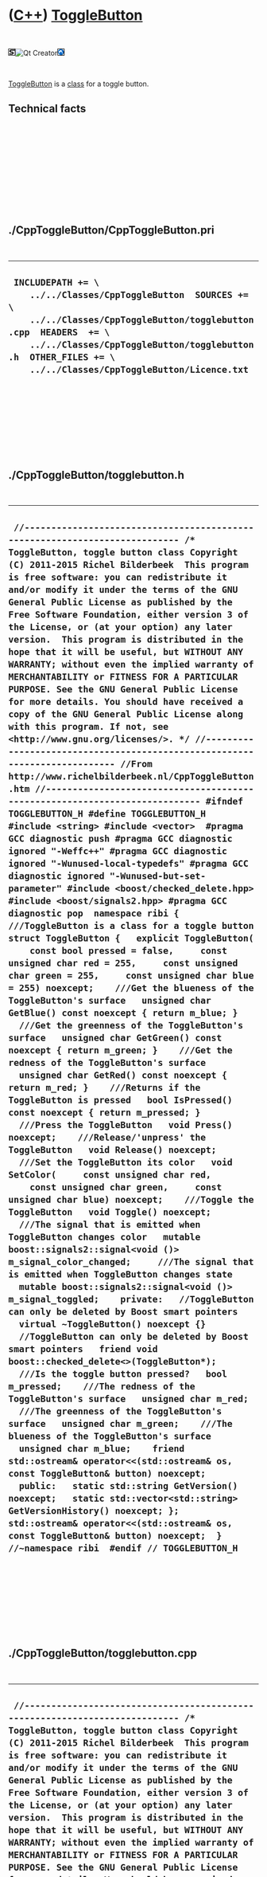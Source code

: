 



 

 

 

 

 

([C++](Cpp.htm)) [ToggleButton](CppToggleButton.htm)
====================================================

 

![STL](PicStl.png)![Qt
Creator](PicQtCreator.png)![Lubuntu](PicLubuntu.png)

 

[ToggleButton](CppToggleButton.htm) is a [class](CppClass.htm) for a
toggle button.

Technical facts
---------------

 

 

 

 

 

 

./CppToggleButton/CppToggleButton.pri
-------------------------------------

 

  --------------------------------------------------------------------------------------------------------------------------------------------------------------------------------------------------------------------------------------------------------
  ` INCLUDEPATH += \     ../../Classes/CppToggleButton  SOURCES += \     ../../Classes/CppToggleButton/togglebutton.cpp  HEADERS  += \     ../../Classes/CppToggleButton/togglebutton.h  OTHER_FILES += \     ../../Classes/CppToggleButton/Licence.txt`
  --------------------------------------------------------------------------------------------------------------------------------------------------------------------------------------------------------------------------------------------------------

 

 

 

 

 

./CppToggleButton/togglebutton.h
--------------------------------

 

  -------------------------------------------------------------------------------------------------------------------------------------------------------------------------------------------------------------------------------------------------------------------------------------------------------------------------------------------------------------------------------------------------------------------------------------------------------------------------------------------------------------------------------------------------------------------------------------------------------------------------------------------------------------------------------------------------------------------------------------------------------------------------------------------------------------------------------------------------------------------------------------------------------------------------------------------------------------------------------------------------------------------------------------------------------------------------------------------------------------------------------------------------------------------------------------------------------------------------------------------------------------------------------------------------------------------------------------------------------------------------------------------------------------------------------------------------------------------------------------------------------------------------------------------------------------------------------------------------------------------------------------------------------------------------------------------------------------------------------------------------------------------------------------------------------------------------------------------------------------------------------------------------------------------------------------------------------------------------------------------------------------------------------------------------------------------------------------------------------------------------------------------------------------------------------------------------------------------------------------------------------------------------------------------------------------------------------------------------------------------------------------------------------------------------------------------------------------------------------------------------------------------------------------------------------------------------------------------------------------------------------------------------------------------------------------------------------------------------------------------------------------------------------------------------------------------------------------------------------------------------------------------------------------------------------------------------------------------------------------------------------------------------------------------------------------------------------------------------------------------------------------------------------------------------------------------------------------------------------------------------------------------------------------------------------------------------------------------------------------------------------------------------------------------------------------------------------------------------------------------------------------------------------------------------------------------------------------------------------------------------------
  ` //--------------------------------------------------------------------------- /* ToggleButton, toggle button class Copyright (C) 2011-2015 Richel Bilderbeek  This program is free software: you can redistribute it and/or modify it under the terms of the GNU General Public License as published by the Free Software Foundation, either version 3 of the License, or (at your option) any later version.  This program is distributed in the hope that it will be useful, but WITHOUT ANY WARRANTY; without even the implied warranty of MERCHANTABILITY or FITNESS FOR A PARTICULAR PURPOSE. See the GNU General Public License for more details. You should have received a copy of the GNU General Public License along with this program. If not, see <http://www.gnu.org/licenses/>. */ //--------------------------------------------------------------------------- //From http://www.richelbilderbeek.nl/CppToggleButton.htm //--------------------------------------------------------------------------- #ifndef TOGGLEBUTTON_H #define TOGGLEBUTTON_H  #include <string> #include <vector>  #pragma GCC diagnostic push #pragma GCC diagnostic ignored "-Weffc++" #pragma GCC diagnostic ignored "-Wunused-local-typedefs" #pragma GCC diagnostic ignored "-Wunused-but-set-parameter" #include <boost/checked_delete.hpp> #include <boost/signals2.hpp> #pragma GCC diagnostic pop  namespace ribi {  ///ToggleButton is a class for a toggle button struct ToggleButton {   explicit ToggleButton(     const bool pressed = false,     const unsigned char red = 255,     const unsigned char green = 255,     const unsigned char blue = 255) noexcept;    ///Get the blueness of the ToggleButton's surface   unsigned char GetBlue() const noexcept { return m_blue; }    ///Get the greenness of the ToggleButton's surface   unsigned char GetGreen() const noexcept { return m_green; }    ///Get the redness of the ToggleButton's surface   unsigned char GetRed() const noexcept { return m_red; }    ///Returns if the ToggleButton is pressed   bool IsPressed() const noexcept { return m_pressed; }    ///Press the ToggleButton   void Press() noexcept;    ///Release/'unpress' the ToggleButton   void Release() noexcept;    ///Set the ToggleButton its color   void SetColor(     const unsigned char red,     const unsigned char green,     const unsigned char blue) noexcept;    ///Toggle the ToggleButton   void Toggle() noexcept;    ///The signal that is emitted when ToggleButton changes color   mutable boost::signals2::signal<void ()> m_signal_color_changed;     ///The signal that is emitted when ToggleButton changes state   mutable boost::signals2::signal<void ()> m_signal_toggled;    private:   //ToggleButton can only be deleted by Boost smart pointers   virtual ~ToggleButton() noexcept {}   //ToggleButton can only be deleted by Boost smart pointers   friend void boost::checked_delete<>(ToggleButton*);    ///Is the toggle button pressed?   bool m_pressed;    ///The redness of the ToggleButton's surface   unsigned char m_red;    ///The greenness of the ToggleButton's surface   unsigned char m_green;    ///The blueness of the ToggleButton's surface   unsigned char m_blue;    friend std::ostream& operator<<(std::ostream& os, const ToggleButton& button) noexcept;    public:   static std::string GetVersion() noexcept;   static std::vector<std::string> GetVersionHistory() noexcept; };  std::ostream& operator<<(std::ostream& os, const ToggleButton& button) noexcept;  } //~namespace ribi  #endif // TOGGLEBUTTON_H`
  -------------------------------------------------------------------------------------------------------------------------------------------------------------------------------------------------------------------------------------------------------------------------------------------------------------------------------------------------------------------------------------------------------------------------------------------------------------------------------------------------------------------------------------------------------------------------------------------------------------------------------------------------------------------------------------------------------------------------------------------------------------------------------------------------------------------------------------------------------------------------------------------------------------------------------------------------------------------------------------------------------------------------------------------------------------------------------------------------------------------------------------------------------------------------------------------------------------------------------------------------------------------------------------------------------------------------------------------------------------------------------------------------------------------------------------------------------------------------------------------------------------------------------------------------------------------------------------------------------------------------------------------------------------------------------------------------------------------------------------------------------------------------------------------------------------------------------------------------------------------------------------------------------------------------------------------------------------------------------------------------------------------------------------------------------------------------------------------------------------------------------------------------------------------------------------------------------------------------------------------------------------------------------------------------------------------------------------------------------------------------------------------------------------------------------------------------------------------------------------------------------------------------------------------------------------------------------------------------------------------------------------------------------------------------------------------------------------------------------------------------------------------------------------------------------------------------------------------------------------------------------------------------------------------------------------------------------------------------------------------------------------------------------------------------------------------------------------------------------------------------------------------------------------------------------------------------------------------------------------------------------------------------------------------------------------------------------------------------------------------------------------------------------------------------------------------------------------------------------------------------------------------------------------------------------------------------------------------------------------------------------

 

 

 

 

 

./CppToggleButton/togglebutton.cpp
----------------------------------

 

  ----------------------------------------------------------------------------------------------------------------------------------------------------------------------------------------------------------------------------------------------------------------------------------------------------------------------------------------------------------------------------------------------------------------------------------------------------------------------------------------------------------------------------------------------------------------------------------------------------------------------------------------------------------------------------------------------------------------------------------------------------------------------------------------------------------------------------------------------------------------------------------------------------------------------------------------------------------------------------------------------------------------------------------------------------------------------------------------------------------------------------------------------------------------------------------------------------------------------------------------------------------------------------------------------------------------------------------------------------------------------------------------------------------------------------------------------------------------------------------------------------------------------------------------------------------------------------------------------------------------------------------------------------------------------------------------------------------------------------------------------------------------------------------------------------------------------------------------------------------------------------------------------------------------------------------------------------------------------------------------------------------------------------------------------------------------------------------------------------------------------------------------------------------------------------------------------------------------------------------------------------------------------------------------------------------------------------------------------------------------------------------------------------------------------------------------------------------------------------------------------------------------------------------------------------------------------------------------------------------------------------------------------------------------------------------------------------------------------------------------------------------------------------------------------------------------------------------------------------------------------------------------------------------------------------------------------------------------------------------------------------------------------------------------------------------------------
  ` //--------------------------------------------------------------------------- /* ToggleButton, toggle button class Copyright (C) 2011-2015 Richel Bilderbeek  This program is free software: you can redistribute it and/or modify it under the terms of the GNU General Public License as published by the Free Software Foundation, either version 3 of the License, or (at your option) any later version.  This program is distributed in the hope that it will be useful, but WITHOUT ANY WARRANTY; without even the implied warranty of MERCHANTABILITY or FITNESS FOR A PARTICULAR PURPOSE. See the GNU General Public License for more details. You should have received a copy of the GNU General Public License along with this program. If not, see <http://www.gnu.org/licenses/>. */ //--------------------------------------------------------------------------- //From http://www.richelbilderbeek.nl/CppToggleButton.htm //--------------------------------------------------------------------------- #pragma GCC diagnostic push #pragma GCC diagnostic ignored "-Weffc++" #pragma GCC diagnostic ignored "-Wunused-local-typedefs" #pragma GCC diagnostic ignored "-Wunused-but-set-parameter" #include "togglebutton.h"  #include <cassert> //#include <cmath>  //#include <boost/math/constants/constants.hpp>  #include "trace.h"  #pragma GCC diagnostic pop  ribi::ToggleButton::ToggleButton(   const bool pressed,   const unsigned char red,   const unsigned char green,   const unsigned char blue) noexcept   : m_signal_color_changed{},     m_signal_toggled{},     m_pressed(pressed),     m_red(red),     m_green(green),     m_blue(blue) {  }  std::string ribi::ToggleButton::GetVersion() noexcept {   return "1.2"; }  std::vector<std::string> ribi::ToggleButton::GetVersionHistory() noexcept {   return {     "2011-04-11: Version 1.0: initial version",     "2011-08-20: Version 1.1: added operator<<",     "2011-08-31: Version 1.2: added setting the color of a ToggleButton"   }; }  void ribi::ToggleButton::Press() noexcept {   if (!m_pressed) { Toggle(); } }  void ribi::ToggleButton::Release() noexcept {   if (m_pressed) { Toggle(); } }  void ribi::ToggleButton::SetColor(   const unsigned char red,   const unsigned char green,   const unsigned char blue) noexcept {   if (red != m_red || green != m_green || blue != m_blue)   {     m_red = red;     m_green = green;     m_blue = blue;     m_signal_color_changed();   } }  void ribi::ToggleButton::Toggle() noexcept {   m_pressed = !m_pressed;   m_signal_toggled(); }  std::ostream& ribi::operator<<(std::ostream& os, const ToggleButton& button) noexcept {   os     << "<ToggleButton>"     << "<blue>"       << static_cast<int>(button.m_blue)     << "</blue>"     << "<green>"       << static_cast<int>(button.m_green)     << "</green>"     << "<pressed>"       << button.m_pressed     << "</pressed>"     << "<red>"       << static_cast<int>(button.m_red)     << "</red>"     << "</ToggleButton>";   return os; }`
  ----------------------------------------------------------------------------------------------------------------------------------------------------------------------------------------------------------------------------------------------------------------------------------------------------------------------------------------------------------------------------------------------------------------------------------------------------------------------------------------------------------------------------------------------------------------------------------------------------------------------------------------------------------------------------------------------------------------------------------------------------------------------------------------------------------------------------------------------------------------------------------------------------------------------------------------------------------------------------------------------------------------------------------------------------------------------------------------------------------------------------------------------------------------------------------------------------------------------------------------------------------------------------------------------------------------------------------------------------------------------------------------------------------------------------------------------------------------------------------------------------------------------------------------------------------------------------------------------------------------------------------------------------------------------------------------------------------------------------------------------------------------------------------------------------------------------------------------------------------------------------------------------------------------------------------------------------------------------------------------------------------------------------------------------------------------------------------------------------------------------------------------------------------------------------------------------------------------------------------------------------------------------------------------------------------------------------------------------------------------------------------------------------------------------------------------------------------------------------------------------------------------------------------------------------------------------------------------------------------------------------------------------------------------------------------------------------------------------------------------------------------------------------------------------------------------------------------------------------------------------------------------------------------------------------------------------------------------------------------------------------------------------------------------------------------------------

 

 

 

 

 





 




This page has been created by the [tool](Tools.htm)
[CodeToHtml](ToolCodeToHtml.htm)
